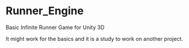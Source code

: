 # Runner_Engine

Basic Infinite Runner Game for Unity 3D

It might work for the basics and it is a study to work on another project.
